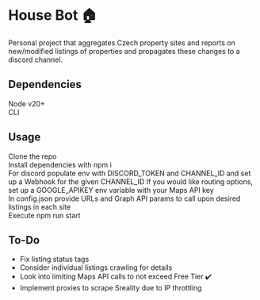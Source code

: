 # House Bot 🏠

Personal project that aggregates Czech property sites and reports on new/modified listings of properties and propagates these changes to a discord channel.

## Dependencies
Node v20+   
CLI     

## Usage
Clone the repo     
Install dependencies with npm i     
For discord populate env with DISCORD_TOKEN and CHANNEL_ID and set up a Webhook for the given CHANNEL_ID
If you would like routing options, set up a GOOGLE_APIKEY env variable with your Maps API key   
In config.json provide URLs and Graph API params to call upon desired listings in each site     
Execute npm run start   

## To-Do

- Fix listing status tags 
- Consider individual listings crawling for details
- Look into limiting Maps API calls to not exceed Free Tier ✔️  
- Implement proxies to scrape Sreality due to IP throttling     